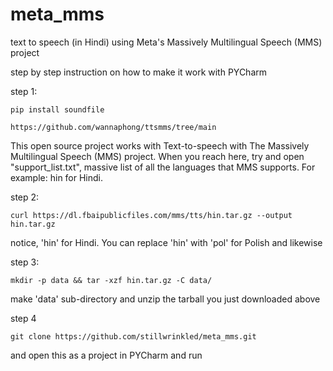 # meta_mms
text to speech (in Hindi) using Meta's Massively Multilingual Speech (MMS) project

step by step instruction on how to make it work with PYCharm

step 1: 
```
pip install soundfile 
```
```
https://github.com/wannaphong/ttsmms/tree/main
```
This open source project works with Text-to-speech with The Massively Multilingual Speech (MMS) project. When you reach here, try and open "support_list.txt", massive list of all the languages that MMS supports. For example: hin for Hindi.

step 2:
```
curl https://dl.fbaipublicfiles.com/mms/tts/hin.tar.gz --output hin.tar.gz 
```
notice, 'hin' for Hindi. You can replace 'hin' with 'pol' for Polish and likewise

step 3:
```
mkdir -p data && tar -xzf hin.tar.gz -C data/   
```
make 'data' sub-directory and unzip the tarball you just downloaded above

step 4 
```
git clone https://github.com/stillwrinkled/meta_mms.git
```
and open this as a project in PYCharm and run
